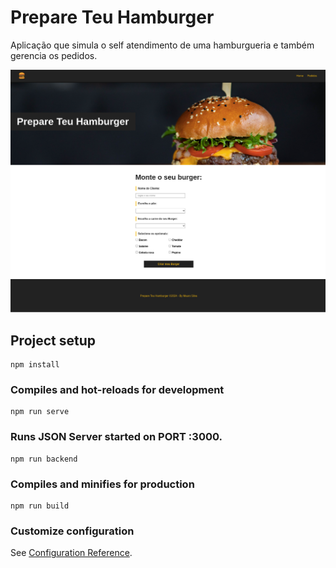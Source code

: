 # Prepare Teu Hamburger
Aplicação que simula o self atendimento de uma hamburgueria e também gerencia os pedidos.

![Logo](./prepare_teu_hamburger.png)

## Project setup
```
npm install
```

### Compiles and hot-reloads for development
```
npm run serve
```

### Runs JSON Server started on PORT :3000.
```
npm run backend
```

### Compiles and minifies for production
```
npm run build
```

### Customize configuration
See [Configuration Reference](https://cli.vuejs.org/config/).
